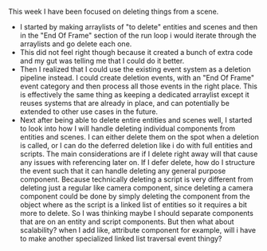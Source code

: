 This week I have been focused on deleting things from a scene.

- I started by making arraylists of "to delete" entities and scenes and then in the "End Of Frame" section of the run loop i would iterate through the arraylists and go delete each one. 
- This did not feel right though because it created a bunch of extra code and my gut was telling me that I could do it better. 
- Then I realized that I could use the existing event system as a deletion pipeline instead. I could create deletion events, with an "End Of Frame" event category and then process all those events in the right place. This is effectively the same thing as keeping a dedicated arraylist except it reuses systems that are already in place, and can potentially be extended to other use cases in the future. 
- Next after being able to delete entire entities and scenes well, I started to look into how I will handle deleting individual components from entities and scenes. I can either delete them on the spot when a deletion is called, or I can do the deferred deletion like i do with full entities and scripts. The main considerations are if I delete right away will that cause any issues with referencing later on. If I defer delete, how do I structure the event such that it can handle deleting any general purpose component. Because technically deleting a script is very different from deleting just a regular like camera component, since deleting a camera component could be done by simply deleting the component from the object where as the script is a linked list of entities so it requires a bit more to delete. So I was thinking maybe I should separate components that are on an entity and script components. But then what about scalability? when I add like, attribute component for example, will i have to make another specialized linked list traversal event thingy? 